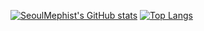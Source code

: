 [![SeoulMephist's GitHub stats](https://github-readme-stats.vercel.app/api?username=SeoulMephist&show_icons=true&theme=black)](https://github.com/SeoulMephist/github-readme-stats)
[![Top Langs](https://github-readme-stats.vercel.app/api/top-langs/?username=SeoulMephist)](https://github.com/SeoulMephist/github-readme-stats)
